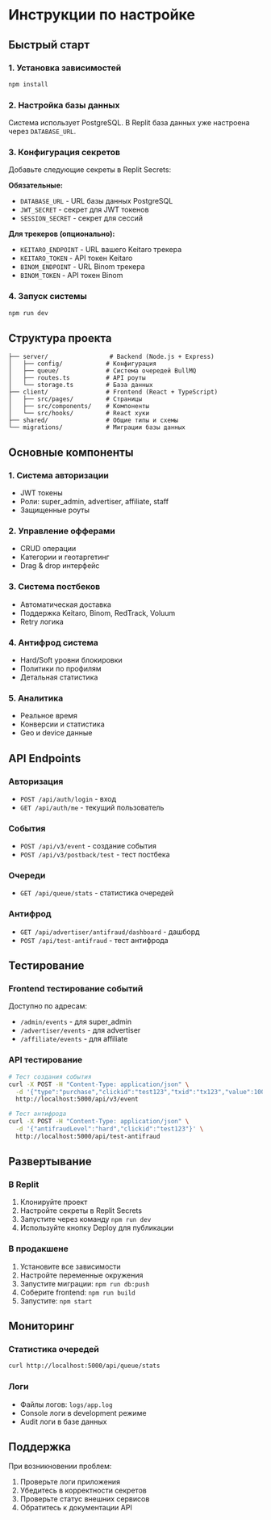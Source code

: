 # Инструкции по настройке

## Быстрый старт

### 1. Установка зависимостей
```bash
npm install
```

### 2. Настройка базы данных
Система использует PostgreSQL. В Replit база данных уже настроена через `DATABASE_URL`.

### 3. Конфигурация секретов
Добавьте следующие секреты в Replit Secrets:

**Обязательные:**
- `DATABASE_URL` - URL базы данных PostgreSQL
- `JWT_SECRET` - секрет для JWT токенов
- `SESSION_SECRET` - секрет для сессий

**Для трекеров (опционально):**
- `KEITARO_ENDPOINT` - URL вашего Keitaro трекера
- `KEITARO_TOKEN` - API токен Keitaro
- `BINOM_ENDPOINT` - URL Binom трекера
- `BINOM_TOKEN` - API токен Binom

### 4. Запуск системы
```bash
npm run dev
```

## Структура проекта

```
├── server/                 # Backend (Node.js + Express)
│   ├── config/            # Конфигурация
│   ├── queue/             # Система очередей BullMQ
│   ├── routes.ts          # API роуты
│   └── storage.ts         # База данных
├── client/                # Frontend (React + TypeScript)
│   ├── src/pages/         # Страницы
│   ├── src/components/    # Компоненты
│   └── src/hooks/         # React хуки
├── shared/                # Общие типы и схемы
└── migrations/            # Миграции базы данных
```

## Основные компоненты

### 1. Система авторизации
- JWT токены
- Роли: super_admin, advertiser, affiliate, staff
- Защищенные роуты

### 2. Управление офферами
- CRUD операции
- Категории и геотаргетинг
- Drag & drop интерфейс

### 3. Система постбеков
- Автоматическая доставка
- Поддержка Keitaro, Binom, RedTrack, Voluum
- Retry логика

### 4. Антифрод система
- Hard/Soft уровни блокировки
- Политики по профилям
- Детальная статистика

### 5. Аналитика
- Реальное время
- Конверсии и статистика
- Geo и device данные

## API Endpoints

### Авторизация
- `POST /api/auth/login` - вход
- `GET /api/auth/me` - текущий пользователь

### События
- `POST /api/v3/event` - создание события
- `POST /api/v3/postback/test` - тест постбека

### Очереди
- `GET /api/queue/stats` - статистика очередей

### Антифрод
- `GET /api/advertiser/antifraud/dashboard` - дашборд
- `POST /api/test-antifraud` - тест антифрода

## Тестирование

### Frontend тестирование событий
Доступно по адресам:
- `/admin/events` - для super_admin
- `/advertiser/events` - для advertiser
- `/affiliate/events` - для affiliate

### API тестирование
```bash
# Тест создания события
curl -X POST -H "Content-Type: application/json" \
  -d '{"type":"purchase","clickid":"test123","txid":"tx123","value":100}' \
  http://localhost:5000/api/v3/event

# Тест антифрода
curl -X POST -H "Content-Type: application/json" \
  -d '{"antifraudLevel":"hard","clickid":"test123"}' \
  http://localhost:5000/api/test-antifraud
```

## Развертывание

### В Replit
1. Клонируйте проект
2. Настройте секреты в Replit Secrets
3. Запустите через команду `npm run dev`
4. Используйте кнопку Deploy для публикации

### В продакшене
1. Установите все зависимости
2. Настройте переменные окружения
3. Запустите миграции: `npm run db:push`
4. Соберите frontend: `npm run build`
5. Запустите: `npm start`

## Мониторинг

### Статистика очередей
```bash
curl http://localhost:5000/api/queue/stats
```

### Логи
- Файлы логов: `logs/app.log`
- Console логи в development режиме
- Audit логи в базе данных

## Поддержка

При возникновении проблем:
1. Проверьте логи приложения
2. Убедитесь в корректности секретов
3. Проверьте статус внешних сервисов
4. Обратитесь к документации API